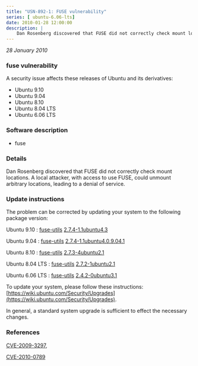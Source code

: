 ```yaml
---
title: "USN-892-1: FUSE vulnerability"
series: [ ubuntu-6.06-lts]
date: 2010-01-28 12:00:00
description: |
    Dan Rosenberg discovered that FUSE did not correctly check mount locations.  A local attacker, with access to use FUSE, could unmount arbitrary locations, leading to a denial of service. 
--- 
```

 
 

*28 January 2010*

### fuse vulnerability

A security issue affects these releases of Ubuntu and its derivatives:

* Ubuntu 9.10
* Ubuntu 9.04
* Ubuntu 8.10
* Ubuntu 8.04 LTS
* Ubuntu 6.06 LTS

### Software description

* fuse 

### Details

Dan Rosenberg discovered that FUSE did not correctly check mount locations. A local attacker, with access to use FUSE, could unmount arbitrary locations, leading to a denial of service. 

### Update instructions

The problem can be corrected by updating your system to the following package version:

Ubuntu 9.10
 : [fuse-utils](https://launchpad.net/ubuntu/+source/fuse) <span> [2.7.4-1.1ubuntu4.3](https://launchpad.net/ubuntu/+source/fuse/2.7.4-1.1ubuntu4.3) </span> 

Ubuntu 9.04
 : [fuse-utils](https://launchpad.net/ubuntu/+source/fuse) <span> [2.7.4-1.1ubuntu4.0.9.04.1](https://launchpad.net/ubuntu/+source/fuse/2.7.4-1.1ubuntu4.0.9.04.1) </span> 

Ubuntu 8.10
 : [fuse-utils](https://launchpad.net/ubuntu/+source/fuse) <span> [2.7.3-4ubuntu2.1](https://launchpad.net/ubuntu/+source/fuse/2.7.3-4ubuntu2.1) </span> 

Ubuntu 8.04 LTS
 : [fuse-utils](https://launchpad.net/ubuntu/+source/fuse) <span> [2.7.2-1ubuntu2.1](https://launchpad.net/ubuntu/+source/fuse/2.7.2-1ubuntu2.1) </span> 

Ubuntu 6.06 LTS
 : [fuse-utils](https://launchpad.net/ubuntu/+source/fuse) <span> [2.4.2-0ubuntu3.1](https://launchpad.net/ubuntu/+source/fuse/2.4.2-0ubuntu3.1) </span> 

To update your system, please follow these instructions: [https://wiki.ubuntu.com/Security/Upgrades](https://wiki.ubuntu.com/Security/Upgrades).

In general, a standard system upgrade is sufficient to effect the necessary changes. 

### References

 
 [CVE-2009-3297](http://people.ubuntu.com/~ubuntu-security/cve/CVE-2009-3297), 

 [CVE-2010-0789](http://people.ubuntu.com/~ubuntu-security/cve/CVE-2010-0789)
 

